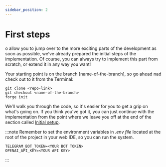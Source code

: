 ```yaml
---
sidebar_position: 2
---
```


# First steps

o allow you to jump over to the more exciting parts of the development as soon as possible, we’ve already prepared the initial steps of the implementation. 
Of course, you can always try to implement this part from scratch, or extend it in any way you want!

Your starting point is on the branch [name-of-the-branch], so go ahead nad check out to it from the Terminal:

```console
git clone <repo-link>
git checkout <name-of-the-branch>
forge init
```

We’ll walk you through the code, so it's easier for you to get a grip on what's going on. If you think you've got it, 
you can just continue with the implementation from the point where we leave you off at the end of the section called [Initial setup](./Initial%20setup/welcome-user).

:::note
Remember to set the environment variables in *.env file* located at the root of the project in your web IDE, so you can run the system.
```console
TELEGRAM_BOT_TOKEN=<YOUR BOT TOKEN>
OPENAI_API_KEY=<YOUR API KEY>
```
:::